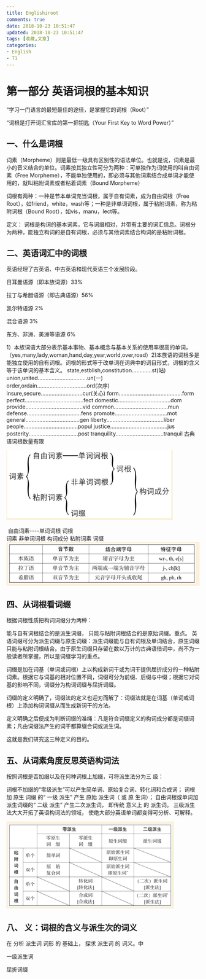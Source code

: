 ```yaml
---
title: Englishiroot
comments: true
date: 2018-10-23 10:51:47
updated: 2018-10-23 10:51:47
tags: [收藏,文章]
categories: 
- English
- T1
---
```




# 第一部分 英语词根的基本知识

“学习一门语言的最短最佳的途径，是掌握它的词根（Root）”

“词根是打开词汇宝库的第一把钥匙（Your First Key to Word Power）”

## 一、什么是词根

词素（Morpheme）则是最低一级具有区别性的语法单位。也就是说，词素是最小的音义结合的单位。词素按其独立性可分为两种：可单独作为词使用的叫自由词素（Free Morpheme），不能单独使用的，即必须与其他词素结合成单词才能使用的，就叫粘附词素或者粘着词素（Bound Morpheme）

词根有两种：一种是节本单词充当词根，属于自有词素，成为自由词根（Free Root），如friend，white，wash等；一种是非单词词根，属于粘附词素，称为粘附词根（Bound Root），如vis，manu，lect等。

定义：
词根是构词的基本词素，它与词缀相对，并带有主要的词汇信息。词根分为两种，能独立构词的是自有词根，必须与其他词素结合构词的是粘附词根。

## 二、英语词汇中的词根

英语经理了古英语、中古英语和现代英语三个发展阶段。

日耳曼语源（即本族词源）33%

拉丁与希腊语源（即古典语源）56%

凯尔特语源 2%

混合语源 3%

东方、非洲、美洲等语源 6%

1）本族词语大部分表示基本事物、基本概念与基本关系的使用率很高的单词，（yes,many,lady,woman,hand,day,year,world,over,road）2)本族语的词根多是能独立使用的自有词根。词根的形式等于改单词在词典中的词目形式，词根的含义等于该单词的基本含义。
state,estblish,constitution.............st(站)
union,united................................un(一)
order,ordain................................ord(次序)
insure,secure...........................cur(关心)
form.........................................form
perfect......................................fect
domestic..................................dom
provide.....................................vid
common...................................mun
defense...................................fens
promote..................................mot
general...................................gen
liberty.....................................liber
people...................................popul
justice.....................................jus
posterity................................post
tranquility...............................tranquil
古典语词根数量有限

![1540359837418](2018-10-23-Englishiroot/1540359837418.png)

​		自由词素----单词词根
							词根   
词素
				非单词词根				构词成分
		粘附词素
				词缀
![1540358313827](2018-10-23-Englishiroot/1540358313827.png)

## 四、从词根看词缀

根据词根性质把构词词缀分为两种：

能与自有词根结合的是派生词缀， 只能与粘附词根结合的是原始词缀。重点。
英语词缀可分为派生词缀与原生词缀：派生词缀能与自有词根及单词结合，原生词缀只能与粘附词根结合。由于原生词缀只存留在数以万计的古典语借词中，尚不为一般读者所掌握，所以是词缀学习的重点。

词缀是加在词基（单词或词根）上以构成新词干或为词干提供屈折成分的一种粘附词素。根据它与词基的相对位置不同，词缀可分为前缀、后缀与中缀；根据它对词基的影响不同，词缀分为构词词缀与屈折词缀。

词缀的定义明确了，词缀法的定义也迎刃而解了：词缀法就是在词基（单词或词根）上添加构词词缀从而生成新词干的方法。

定义明确之后便成为判断词缀的准绳：凡是符合词缀定义的构词成分都是词缀词素；凡由词缀法产生的词干都算缀合词或派生词。

这就是我们研究这三种定义的目的。

## 五、从词素角度反思英语构词法

按照词根是否加缀以及在何种词根上加缀，可将派生法分为三     级：

词根不加缀的“零级派生”可以产生简单词、原始复合词、转化词和合成词；
词根 加 原生 词缀 的“ 一级 派生” 产生 原始 派生词（ 或 原 生词）； 
自由词根或单词加派生词缀的“ 二级 派生” 产生二次派生词， 即传统 意义上 的 派生词。 
三级派生法大大开拓了英语构词法的领域， 使绝大部分英语单词都变得可分析、可解释。

![1540360999510](2018-10-23-Englishiroot/1540360999510.png)

## 八、 义：词根的含义与派生次的词义

在 分析 派生词 词形 的 基础上， 探求 派生词 的 词义。中

一级派生词

屈折词缀


